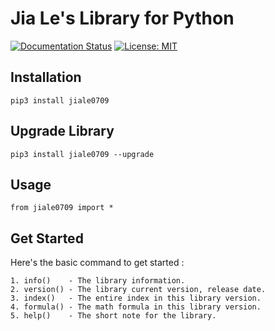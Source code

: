 # Jia Le's Library for Python
[![Documentation Status](https://readthedocs.org/projects/jia-les-python-library/badge/?version=latest)](https://jia-les-python-library.readthedocs.io/en/latest/?badge=latest) [![License: MIT](https://img.shields.io/badge/License-MIT-applegreen.svg)](https://github.com/JiaLeLab/python-jiale0709/blob/02107b69dca74ed8ff74306a219ee94b724f0b3a/LICENSE)

## Installation

```
pip3 install jiale0709
```

## Upgrade Library

```
pip3 install jiale0709 --upgrade
```

## Usage

```
from jiale0709 import *
```

## Get Started
Here's the basic command to get started :
```
1. info()    - The library information.
2. version() - The library current version, release date.
3. index()   - The entire index in this library version.
4. formula() - The math formula in this library version.
5. help()    - The short note for the library.
```
